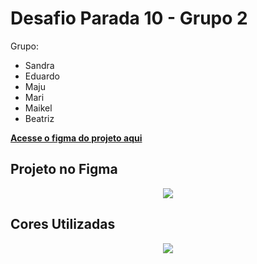 # Desafio Parada 10 - Grupo 2 
Grupo:
- Sandra
- Eduardo
- Maju
- Mari
- Maikel
- Beatriz

<b> [Acesse o figma do projeto aqui](https://www.figma.com/file/VAYT4GVQR7QeEqrV0Ys2R0/Template-Farm%C3%A1cia-da-Fam%C3%ADlia?node-id=0%3A1&t=jaT2LObYFHlCBUbn-1) </b>

## Projeto no Figma
<div align='center'><img src="https://user-images.githubusercontent.com/93476166/230723468-517875c6-e301-4756-b66b-930eaa4f646d.png"/></div>


## Cores Utilizadas
<div align='center'><img src="https://user-images.githubusercontent.com/93476166/230723341-30ed3e9b-e6bb-4394-90fd-b9ef0c44218d.png"/></div>
